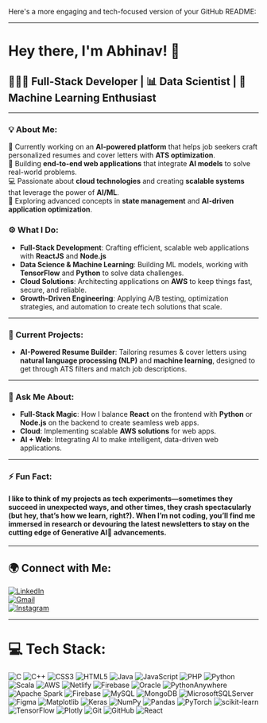 Here's a more engaging and tech-focused version of your GitHub README:

---

# Hey there, I'm Abhinav! 👋  
## 🧑🏻‍💻 Full-Stack Developer | 📊 Data Scientist | 🧠 Machine Learning Enthusiast  
---

### 💡 About Me:

🔭 Currently working on an **AI-powered platform** that helps job seekers craft personalized resumes and cover letters with **ATS optimization**.<br>
🚀 Building **end-to-end web applications** that integrate **AI models** to solve real-world problems.<br>
💻 Passionate about **cloud technologies** and creating **scalable systems** that leverage the power of **AI/ML**.<br>
🎯 Exploring advanced concepts in **state management** and **AI-driven application optimization**.<br>

### ⚙️ What I Do:

- **Full-Stack Development**: Crafting efficient, scalable web applications with **ReactJS** and **Node.js**  
- **Data Science & Machine Learning**: Building ML models, working with **TensorFlow** and **Python** to solve data challenges.  
- **Cloud Solutions**: Architecting applications on **AWS** to keep things fast, secure, and reliable.  
- **Growth-Driven Engineering**: Applying A/B testing, optimization strategies, and automation to create tech solutions that scale.

---

### 🚀 Current Projects:

- **AI-Powered Resume Builder**: Tailoring resumes & cover letters using **natural language processing (NLP)** and **machine learning**, designed to get through ATS filters and match job descriptions.  

---

### 💬 Ask Me About:

- **Full-Stack Magic**: How I balance **React** on the frontend with **Python** or **Node.js** on the backend to create seamless web apps.  
- **Cloud**: Implementing scalable **AWS solutions** for web apps.  
- **AI + Web**: Integrating AI to make intelligent, data-driven web applications.  

---

### ⚡ Fun Fact:

#### I like to think of my projects as tech experiments—sometimes they succeed in unexpected ways, and other times, they crash spectacularly (but hey, that’s how we learn, right?). When I’m not coding, you’ll find me immersed in research or devouring the latest newsletters to stay on the cutting edge of Generative AI🤖 advancements.
---

## 🌍 Connect with Me:

[![LinkedIn](https://img.shields.io/badge/LinkedIn-%230077B5.svg?logo=linkedin&logoColor=white)](https://linkedin.com/in/abhinavmahadik)  
[![Gmail](https://img.shields.io/badge/Gmail-D14836?logo=gmail&logoColor=white)](mailto:abhinavdmahadik@gmail.com)  
[![Instagram](https://img.shields.io/badge/Instagram-%23E4405F.svg?logo=Instagram&logoColor=white)](https://instagram.com/abhiinav.m)

---

# 💻 Tech Stack:
![C](https://img.shields.io/badge/c-%2300599C.svg?style=flat&logo=c&logoColor=white) ![C++](https://img.shields.io/badge/c++-%2300599C.svg?style=flat&logo=c%2B%2B&logoColor=white) ![CSS3](https://img.shields.io/badge/css3-%231572B6.svg?style=flat&logo=css3&logoColor=white) ![HTML5](https://img.shields.io/badge/html5-%23E34F26.svg?style=flat&logo=html5&logoColor=white) ![Java](https://img.shields.io/badge/java-%23ED8B00.svg?style=flat&logo=openjdk&logoColor=white) ![JavaScript](https://img.shields.io/badge/javascript-%23323330.svg?style=flat&logo=javascript&logoColor=%23F7DF1E) ![PHP](https://img.shields.io/badge/php-%23777BB4.svg?style=flat&logo=php&logoColor=white) ![Python](https://img.shields.io/badge/python-3670A0?style=flat&logo=python&logoColor=ffdd54) ![Scala](https://img.shields.io/badge/scala-%23DC322F.svg?style=flat&logo=scala&logoColor=white) ![AWS](https://img.shields.io/badge/AWS-%23FF9900.svg?style=flat&logo=amazon-aws&logoColor=white) ![Netlify](https://img.shields.io/badge/netlify-%23000000.svg?style=flat&logo=netlify&logoColor=#00C7B7) ![Firebase](https://img.shields.io/badge/firebase-%23039BE5.svg?style=flat&logo=firebase) ![Oracle](https://img.shields.io/badge/Oracle-F80000?style=flat&logo=oracle&logoColor=white) ![PythonAnywhere](https://img.shields.io/badge/pythonanywhere-%232F9FD7.svg?style=flat&logo=pythonanywhere&logoColor=151515) ![Apache Spark](https://img.shields.io/badge/Apache%20Spark-FDEE21?style=flat&logo=apachespark&logoColor=black) ![Firebase](https://img.shields.io/badge/firebase-a08021?style=flat&logo=firebase&logoColor=ffcd34) ![MySQL](https://img.shields.io/badge/mysql-4479A1.svg?style=flat&logo=mysql&logoColor=white) ![MongoDB](https://img.shields.io/badge/MongoDB-%234ea94b.svg?style=flat&logo=mongodb&logoColor=white) ![MicrosoftSQLServer](https://img.shields.io/badge/Microsoft%20SQL%20Server-CC2927?style=flat&logo=microsoft%20sql%20server&logoColor=white) ![Figma](https://img.shields.io/badge/figma-%23F24E1E.svg?style=flat&logo=figma&logoColor=white) ![Matplotlib](https://img.shields.io/badge/Matplotlib-%23ffffff.svg?style=flat&logo=Matplotlib&logoColor=black) ![Keras](https://img.shields.io/badge/Keras-%23D00000.svg?style=flat&logo=Keras&logoColor=white) ![NumPy](https://img.shields.io/badge/numpy-%23013243.svg?style=flat&logo=numpy&logoColor=white) ![Pandas](https://img.shields.io/badge/pandas-%23150458.svg?style=flat&logo=pandas&logoColor=white) ![PyTorch](https://img.shields.io/badge/PyTorch-%23EE4C2C.svg?style=flat&logo=PyTorch&logoColor=white) ![scikit-learn](https://img.shields.io/badge/scikit--learn-%23F7931E.svg?style=flat&logo=scikit-learn&logoColor=white) ![TensorFlow](https://img.shields.io/badge/TensorFlow-%23FF6F00.svg?style=flat&logo=TensorFlow&logoColor=white) ![Plotly](https://img.shields.io/badge/Plotly-%233F4F75.svg?style=flat&logo=plotly&logoColor=white) ![Git](https://img.shields.io/badge/git-%23F05033.svg?style=flat&logo=git&logoColor=white) ![GitHub](https://img.shields.io/badge/github-%23121011.svg?style=flat&logo=github&logoColor=white) ![React](https://img.shields.io/badge/react-%2320232a.svg?style=flat&logo=react&logoColor=%2361DAFB)

<!-- Proudly created with GPRM ( https://gprm.itsvg.in ) -->
